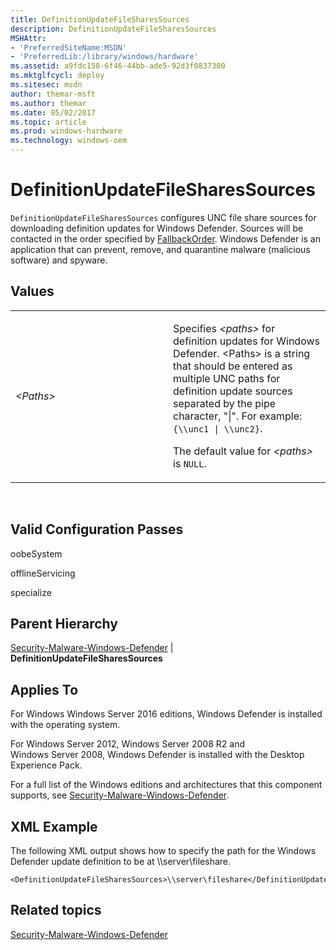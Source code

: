 ```yaml
---
title: DefinitionUpdateFileSharesSources
description: DefinitionUpdateFileSharesSources
MSHAttr:
- 'PreferredSiteName:MSDN'
- 'PreferredLib:/library/windows/hardware'
ms.assetid: a9fdc158-6f46-44bb-ade5-92d3f0837300
ms.mktglfcycl: deploy
ms.sitesec: msdn
author: themar-msft
ms.author: themar
ms.date: 05/02/2017
ms.topic: article
ms.prod: windows-hardware
ms.technology: windows-oem
---
```


# DefinitionUpdateFileSharesSources


`DefinitionUpdateFileSharesSources` configures UNC file share sources for downloading definition updates for Windows Defender. Sources will be contacted in the order specified by [FallbackOrder](security-malware-windows-defender-fallbackorder.md). Windows Defender is an application that can prevent, remove, and quarantine malware (malicious software) and spyware.

## Values


<table>
<colgroup>
<col width="50%" />
<col width="50%" />
</colgroup>
<tbody>
<tr class="odd">
<td><p><em>&lt;Paths&gt;</em></p></td>
<td><p>Specifies <em>&lt;paths&gt;</em> for definition updates for Windows Defender. &lt;Paths&gt; is a string that should be entered as multiple UNC paths for definition update sources separated by the pipe character, &quot;|&quot;. For example: <code>{\\unc1 | \\unc2}</code>.</p>
<p>The default value for <em>&lt;paths&gt;</em> is <code>NULL</code>.</p></td>
</tr>
</tbody>
</table>

 

## Valid Configuration Passes


oobeSystem

offlineServicing

specialize

## Parent Hierarchy


[Security-Malware-Windows-Defender](security-malware-windows-defender.md) | **DefinitionUpdateFileSharesSources**

## Applies To


For Windows Windows Server 2016 editions, Windows Defender is installed with the operating system.

For Windows Server 2012, Windows Server 2008 R2 and Windows Server 2008, Windows Defender is installed with the Desktop Experience Pack.

For a full list of the Windows editions and architectures that this component supports, see [Security-Malware-Windows-Defender](security-malware-windows-defender.md).

## XML Example


The following XML output shows how to specify the path for the Windows Defender update definition to be at \\\\server\\fileshare.

```
<DefinitionUpdateFileSharesSources>\\server\fileshare</DefinitionUpdateFileSharesSources>
```

## Related topics


[Security-Malware-Windows-Defender](security-malware-windows-defender.md)

 

 







